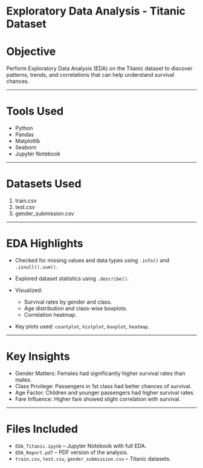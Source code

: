 # Exploratory Data Analysis - Titanic Dataset

# Objective
Perform Exploratory Data Analysis (EDA) on the Titanic dataset to discover patterns, trends, and correlations that can help understand survival chances.

---

# Tools Used
- Python
- Pandas
- Matplotlib
- Seaborn
- Jupyter Notebook

---

# Datasets Used
1. train.csv
2. test.csv
3. gender_submission.csv

---

# EDA Highlights
- Checked for missing values and data types using `.info()` and `.isnull().sum()`.
- Explored dataset statistics using `.describe()`.
  
- Visualized:
  - Survival rates by gender and class.
  - Age distribution and class-wise boxplots.
  - Correlation heatmap.
 
- Key plots used: `countplot`, `histplot`, `boxplot`, `heatmap`.

---

# Key Insights
- Gender Matters: Females had significantly higher survival rates than males.
- Class Privilege: Passengers in 1st class had better chances of survival.
- Age Factor: Children and younger passengers had higher survival rates.
- Fare Influence: Higher fare showed slight correlation with survival.

---

# Files Included
- `EDA_Titanic.ipynb` – Jupyter Notebook with full EDA.
- `EDA_Report.pdf` – PDF version of the analysis.
- `train.csv`, `test.csv`, `gender_submission.csv` – Titanic datasets.


